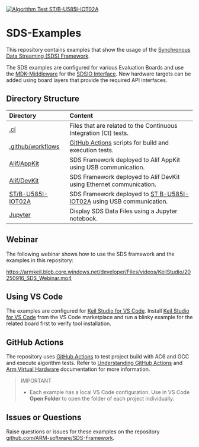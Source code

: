 [![Algorithm Test ST/B-U585I-IOT02A](https://img.shields.io/github/actions/workflow/status/Arm-Examples/SDS-Examples/AlgorithmTest_ST_B-U585I-IOT02A.yaml?logo=arm&logoColor=0091bd&label=Algorithm%20Test%20ST/B-U585I-IOT02A)](./.github/workflows/AlgorithmTest_ST_B-U585I-IOT02A.yaml)

# SDS-Examples

This repository contains examples that show the usage of the [Synchronous Data Streaming (SDS) Framework](https://github.com/ARM-software/SDS-Framework).

The SDS examples are configured for various Evaluation Boards and use the [MDK-Middleware](https://www.keil.arm.com/packs/mdk-middleware-keil/overview/) for the [SDSIO Interface](https://arm-software.github.io/SDS-Framework/main/sdsio.html). New hardware targets can be added using board layers that provide the required API interfaces.

## Directory Structure

Directory                                 | Content
:-----------------------------------------|:---------------------------------------------------------
[.ci](./.ci)                              | Files that are related to the Continuous Integration (CI) tests.
[.github/workflows](./.github/workflows)  | [GitHub Actions](#github-actions) scripts for build and execution tests.
[Alif/AppKit](./Alif/AppKit)              | SDS Framework deployed to Alif AppKit using USB communication.
[Alif/DevKit](./Alif/DevKit)              | SDS Framework deployed to Alif DevKit using Ethernet communication.
[ST/B-U585I-IOT02A](./ST/B-U585I-IOT02A)  | SDS Framework deployed to [ST B-U585I-IOT02A](https://www.keil.arm.com/boards/stmicroelectronics-b-u585i-iot02a-revc-c3bc599) using USB communication.
[Jupyter](./Jupyter)                      | Display SDS Data Files using a Jupyter notebook.

## Webinar

The following webinar shows how to use the SDS framework and the examples in this repository:

https://armkeil.blob.core.windows.net/developer/Files/videos/KeilStudio/20250916_SDS_Webinar.mp4

## Using VS Code

The examples are configured for [Keil Studio for VS Code](https://www.keil.arm.com/). Install [Keil Studio for VS Code](https://marketplace.visualstudio.com/items?itemName=Arm.keil-studio-pack) from the VS Code marketplace and run a blinky example for the related board first to verify tool installation.

## GitHub Actions

The repository uses [GitHub Actions](.github/workflows) to test project build with AC6 and GCC and execute algorithm tests.
Refer to [Understanding GitHub Actions](https://docs.github.com/en/actions/get-started/understand-github-actions) and [Arm Virtual Hardware](https://arm-software.github.io/AVH/main/infrastructure/html/avh_gh_actions.html) documentation for more information.
> IMPORTANT
>
> - Each example has a local VS Code configuration. Use in VS Code **Open Folder** to open the folder of each project individually.

## Issues or Questions

Raise questions or issues for these examples on the repository [github.com/ARM-software/SDS-Framework](https://github.com/ARM-software/SDS-Framework/tree/main?tab=readme-ov-file#issues-and-labels).
